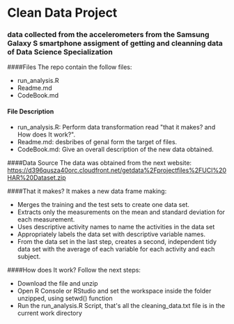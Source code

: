 # Clean Data Project
### data collected from the accelerometers from the Samsung Galaxy S smartphone assigment of getting and cleanning data of Data Science Specialization

####Files
The repo contain the follow files:
* run_analysis.R
* Readme.md
* CodeBook.md
 
#### File Description
* run_analysis.R: Perform data transformation read "that it makes? and How does It work?".
* Readme.md: desbribes of genal form the target of files.
* CodeBook.md: Give an overall description of the new data obtained.

####Data Source
The data  was obtained from the next website: https://d396qusza40orc.cloudfront.net/getdata%2Fprojectfiles%2FUCI%20HAR%20Dataset.zip

####That it makes?
It makes a new data frame making:
* Merges the training and the test sets to create one data set.
* Extracts only the measurements on the mean and standard deviation for each measurement.
* Uses descriptive activity names to name the activities in the data set
* Appropriately labels the data set with descriptive variable names.
* From the data set in the last step, creates a second, independent tidy data set with the average of each variable for each activity and each subject.

####How does It work?
Follow the next steps:
* Download the file and unzip
* Open R Console or RStudio and set the workspace inside the folder unzipped, using setwd() function
* Run the run_analysis.R Script, that's all the cleaning_data.txt file is in the current work directory
